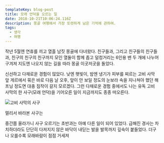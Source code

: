 ```yaml
---
templateKey: blog-post
title: 모래 언덕을 오르는 일
date: 2018-10-21T10:06:24.116Z
description: 몽골 여행에서 가장 또렷하게 남은 기억에 관하여.
tags:
  - 생각
  - 여행
---
```

작년 5월엔 연휴를 끼고 열흘 남짓 몽골에 다녀왔다. 친구들과, 그리고 친구들의 친구들과, 친구의 친구의 친구까지 모인 열둘이 함께 좁고 덜컹거리는 6인용 밴 두 개에 나누어 구겨져 지도엔 나오지 않는 길을 따라 몽골 이곳저곳을 돌았다.



신선하고 다채로운 경험이 많았다. 낮엔 햇빛이, 밤엔 냉기가 피부를 찌르는 고비 사막 앞 게르에서 묶은 바로 다음 날 오후, 앞이 안 보일 정도의 눈보라 속을 지나쳐야 했던 해프닝 정도면 대충 짐작이 갈지 모르겠다. 그런 다채로운 경험 중에서도 나는 유독 고비 사막의 한 사구(모래 언덕)을 기어오른 일이 지금까지도 종종 떠오른다.

![고비 사막의 사구](/assets/sandhill2.jpg)

멀리서 바라본 사구는 



중간쯤 올라가니 사구 오르기는 초반과는 아예 다른 일이 되어 있었다. 급해진 경사는 차치하더라도 단단히 다져지지 않은 바닥이 내딛는 발을 발목까지 깊숙이 붙들었다. 더구나 오를수록 모래바람이 점점 거세져
